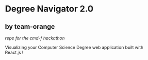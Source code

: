 # Degree Navigator 2.0
## by team-orange
_repo for the cmd-f hackathon_

Visualizing your Computer Science Degree web application built with React.js !
